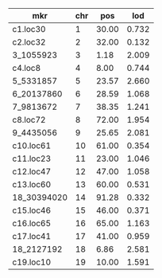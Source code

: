  mkr | chr | pos | lod
 |---|---|---|---|
c1.loc30 | 1 | 30.00 | 0.732
c2.loc32 | 2 | 32.00 | 0.132
3_1055923 | 3 | 1.18 | 2.009
c4.loc8 | 4  | 8.00 | 0.744
5_5331857 | 5 | 23.57 | 2.660
6_20137860 | 6 | 28.59 | 1.068
7_9813672 | 7 | 38.35 | 1.241
c8.loc72 | 8 | 72.00 | 1.954
9_4435056 | 9 | 25.65 | 2.081
c10.loc61 |  10 | 61.00 | 0.354
c11.loc23 | 11 | 23.00 | 1.046
c12.loc47 | 12 | 47.00 | 1.058
c13.loc60 | 13 | 60.00 | 0.531
18_30394020 | 14 | 91.28 | 0.332
c15.loc46 | 15 | 46.00 | 0.371
c16.loc65 | 16 | 65.00 | 1.163
c17.loc41 | 17 | 41.00 | 0.959
18_2127192 | 18 | 6.86 | 2.581
c19.loc10 | 19 | 10.00 | 1.591
